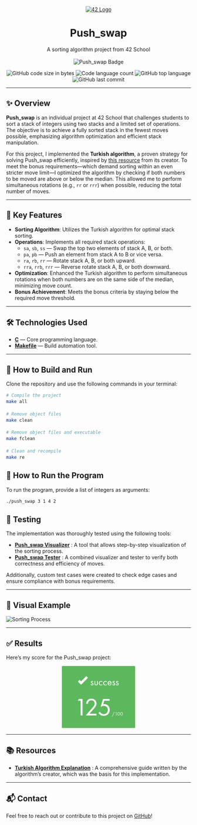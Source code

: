 <br />
<p align="center">
  <a href="https://raw.githubusercontent.com/othneildrew/Best-README-Template/master/images/logo.png">
    <img src="https://upload.wikimedia.org/wikipedia/commons/thumb/8/8d/42_Logo.svg/1200px-42_Logo.svg.png" alt="42 Logo" width="250" height="250">
  </a>

  <h1 align="center">Push_swap</h1>

  <p align="center">
    A sorting algorithm project from 42 School
    <br />
    <br />
    <img src="https://github.com/doooriian/42-Badges/blob/main/badges/push_swapm.png" alt="Push_swap Badge" width="150">
  </p>
</p>

<p align="center">
  <img alt="GitHub code size in bytes" src="https://img.shields.io/github/languages/code-size/doooriian/Push_swap?color=1A237E" />
  <img alt="Code language count" src="https://img.shields.io/github/languages/count/doooriian/Push_swap?color=00BCD4" />
  <img alt="GitHub top language" src="https://img.shields.io/github/languages/top/doooriian/Push_swap?color=7B1FA2" />
  <img alt="GitHub last commit" src="https://img.shields.io/github/languages/top/doooriian/Push_swap?color=D32F2F" />
</p>

---

## ✨ Overview

**Push_swap** is an individual project at 42 School that challenges students to sort a stack of integers using two stacks and a limited set of operations. The objective is to achieve a fully sorted stack in the fewest moves possible, emphasizing algorithm optimization and efficient stack manipulation.

For this project, I implemented the **Turkish algorithm**, a proven strategy for solving Push_swap efficiently, inspired by [this resource](https://medium.com/@ayogun/push-swap-c1f5d2d41e97) from its creator. To meet the bonus requirements—which demand sorting within an even stricter move limit—I optimized the algorithm by checking if both numbers to be moved are above or below the median. This allowed me to perform simultaneous rotations (e.g., `rr` or `rrr`) when possible, reducing the total number of moves.

---

## 📑 Key Features

- **Sorting Algorithm**: Utilizes the Turkish algorithm for optimal stack sorting.
- **Operations**: Implements all required stack operations:
  - `sa`, `sb`, `ss` — Swap the top two elements of stack A, B, or both.
  - `pa`, `pb` — Push an element from stack A to B or vice versa.
  - `ra`, `rb`, `rr` — Rotate stack A, B, or both upward.
  - `rra`, `rrb`, `rrr` — Reverse rotate stack A, B, or both downward.
- **Optimization**: Enhanced the Turkish algorithm to perform simultaneous rotations when both numbers are on the same side of the median, minimizing move count.
- **Bonus Achievement**: Meets the bonus criteria by staying below the required move threshold.

---

## 🛠️ Technologies Used

- **[C](https://devdocs.io/c/)** — Core programming language.
- **[Makefile](https://www.gnu.org/software/make/manual/make.html)** — Build automation tool.

---

## 🚀 How to Build and Run

Clone the repository and use the following commands in your terminal:

```bash
# Compile the project
make all

# Remove object files
make clean

# Remove object files and executable
make fclean

# Clean and recompile
make re

```

## 🚀 How to Run the Program

To run the program, provide a list of integers as arguments:

```bash
./push_swap 3 1 4 2

```
## 🧪 Testing

The implementation was thoroughly tested using the following tools:

- [**Push_swap Visualizer**](https://github.com/o-reo/push_swap_visualizer)
  : A tool that allows step-by-step visualization of the sorting process.
- [**Push_swap Tester**](https://gitlab.com/nda-cunh/push_swap-testeur-max)
  : A combined visualizer and tester to verify both correctness and efficiency of moves.

Additionally, custom test cases were created to check edge cases and ensure compliance with bonus requirements.

---

## 📸 Visual Example

   ![Sorting Process](https://github.com/doooriian/42-Badges/blob/main/push_swap.gif)

---

## ✅ Results

Here’s my score for the Push_swap project:

<p align="center">
  <img src="https://github.com/doooriian/42-Badges/blob/main/badges/LibftGrade.png" alt="Push_swap Grade">
</p>

---

## 📚 Resources

- [**Turkish Algorithm Explanation**](https://medium.com/@ayogun/push-swap-c1f5d2d41e97)
  : A comprehensive guide written by the algorithm’s creator, which was the basis for this implementation.

---

## 📬 Contact

Feel free to reach out or contribute to this project on [GitHub](https://github.com/doooriian)!
